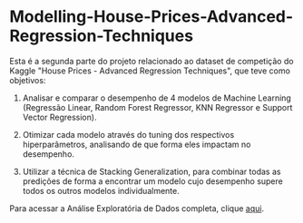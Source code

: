 # Modelling-House-Prices-Advanced-Regression-Techniques

Esta é a segunda parte do projeto relacionado ao dataset de competição do Kaggle "House Prices - Advanced Regression Techniques", que teve como objetivos:

1. Analisar e comparar o desempenho de 4 modelos de Machine Learning (Regressão Linear, Random Forest Regressor, KNN Regressor e Support Vector Regression).  

2. Otimizar cada modelo através do tuning dos respectivos hiperparâmetros, analisando de que forma eles impactam no desempenho.  

3. Utilizar a técnica de Stacking Generalization, para combinar todas as predições de forma a encontrar um modelo cujo desempenho supere todos os outros modelos individualmente.  

Para acessar a Análise Exploratória de Dados completa, clique [aqui]([https://hermannvargens.github.io/advaced_regression_houses/](https://hermannvargens.github.io/EDA_advaced_regression_houses/)).
